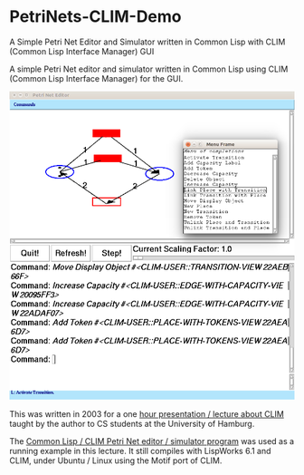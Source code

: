 # PetriNets-CLIM-Demo
A Simple Petri Net Editor and Simulator written in Common Lisp with CLIM (Common Lisp Interface Manager) GUI 

A simple Petri Net editor and simulator written in Common Lisp using CLIM (Common Lisp Interface Manager) for the GUI. 

![poster](pics/petrinet.png)

This was written in 2003 for a one [hour presentation / lecture about CLIM](./clim.pdf) taught by the author to CS students at the University of Hamburg.

The [Common Lisp / CLIM Petri Net editor / simulator program](src/petri2.lisp) was used as a running example in this lecture. It still compiles with LispWorks 6.1 and CLIM, under Ubuntu / Linux using the Motif port of CLIM. 